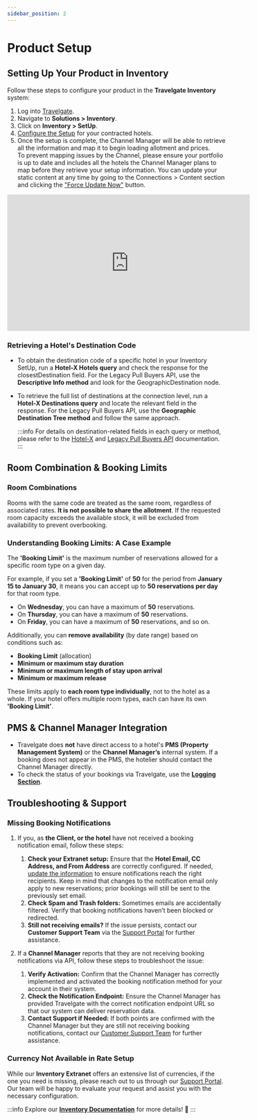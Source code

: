 ```yaml
---
sidebar_position: 2
---
```


# Product Setup

## Setting Up Your Product in Inventory

Follow these steps to configure your product in the **Travelgate Inventory** system:

1. Log into [Travelgate](https://www.travelgate.com/).
2. Navigate to **Solutions > Inventory**.
3. Click on **Inventory > SetUp**.
4. [Configure the Setup](/docs/apps/inventory/extranet/set-up/setup/) for your contracted hotels.
5. Once the setup is complete, the Channel Manager will be able to retrieve all the information and map it to begin loading allotment and prices.  
To prevent mapping issues by the Channel, please ensure your portfolio is up to date and includes all the hotels the Channel Manager plans to map before they retrieve your setup information. You can update your static content at any time by going to the Connections > Content section and clicking the ["Force Update Now"](/kb/platform/app-features/connections/connections-content/content-management) button.

<iframe width="560" height="315" src="https://www.youtube.com/embed/V_nJoDkMOTA?si=VHPDpuanWe5G8AmP" title="YouTube video player" frameborder="0" allow="accelerometer; autoplay; clipboard-write; encrypted-media; gyroscope; picture-in-picture; web-share" allowfullscreen></iframe>

### Retrieving a Hotel's Destination Code
- To obtain the destination code of a specific hotel in your Inventory SetUp, run a **Hotel-X Hotels query** and check the response for the closestDestination field. For the Legacy Pull Buyers API, use the **Descriptive Info method** and look for the GeographicDestination node.
- To retrieve the full list of destinations at the connection level, run a **Hotel-X Destinations query** and locate the relevant field in the response. For the Legacy Pull Buyers API, use the **Geographic Destination Tree method** and follow the same approach.

    :::info
    For details on destination-related fields in each query or method, please refer to the [Hotel-X](/docs/apis/for-buyers/hotel-x-pull-buyers-api/content/overview) and [Legacy Pull Buyers API](/docs/apis/for-buyers/deprecated/legacy-pull-buyers-api/content/overview) documentation.
    :::


## Room Combination & Booking Limits

### Room Combinations

Rooms with the same code are treated as the same room, regardless of associated rates. **It is not possible to share the allotment**. If the requested room capacity exceeds the available stock, it will be excluded from availability to prevent overbooking.

### Understanding Booking Limits: A Case Example

The **'Booking Limit'** is the maximum number of reservations allowed for a specific room type on a given day.  

For example, if you set a **'Booking Limit'** of **50** for the period from **January 15 to January 30**, it means you can accept up to **50 reservations per day** for that room type.  
- On **Wednesday**, you can have a maximum of **50** reservations.  
- On **Thursday**, you can have a maximum of **50** reservations.  
- On **Friday**, you can have a maximum of **50** reservations, and so on.  

Additionally, you can **remove availability** (by date range) based on conditions such as:  
- **Booking Limit** (allocation)  
- **Minimum or maximum stay duration**  
- **Minimum or maximum length of stay upon arrival**  
- **Minimum or maximum release**  

These limits apply to **each room type individually**, not to the hotel as a whole. If your hotel offers multiple room types, each can have its own **'Booking Limit'**.

## PMS & Channel Manager Integration

- Travelgate does **not** have direct access to a hotel's **PMS (Property Management System)** or the **Channel Manager’s** internal system. If a booking does not appear in the PMS, the hotelier should contact the Channel Manager directly.
- To check the status of your bookings via Travelgate, use the **[Logging Section](/kb/platform/app-features/monitoring-tools/logging/logging-details)**.


## Troubleshooting & Support

### Missing Booking Notifications

1. If you, as **the Client, or the hotel** have not received a booking notification email, follow these steps:

    1. **Check your Extranet setup:** Ensure that the **Hotel Email, CC Address, and From Address** are correctly configured. If needed, [update the information](/docs/apps/inventory/extranet/set-up/setup#how-to-add-a-hotel) to ensure notifications reach the right recipients. Keep in mind that changes to the notification email only apply to new reservations; prior bookings will still be sent to the previously set email.
    2. **Check Spam and Trash folders:** Sometimes emails are accidentally filtered. Verify that booking notifications haven’t been blocked or redirected.
    3. **Still not receiving emails?** If the issue persists, contact our **Customer Support Team** via the [Support Portal](https://app.travelgate.com/support) for further assistance.

2. If a **Channel Manager** reports that they are not receiving booking notifications via API, follow these steps to troubleshoot the issue:
    1. **Verify Activation:** Confirm that the Channel Manager has correctly implemented and activated the booking notification method for your account in their system.
    2. **Check the Notification Endpoint:** Ensure the Channel Manager has provided Travelgate with the correct notification endpoint URL so that our system can deliver reservation data.
    3. **Contact Support if Needed:** If both points are confirmed with the Channel Manager but they are still not receiving booking notifications, contact our [Customer Support Team](https://app.travelgate.com/support) for further assistance.

### Currency Not Available in Rate Setup

While our **Inventory Extranet** offers an extensive list of currencies, if the one you need is missing, please reach out to us through our [Support Portal](https://app.travelgate.com/support). Our team will be happy to evaluate your request and assist you with the necessary configuration.

:::info
Explore our **[Inventory Documentation](/docs/apps/inventory/extranet/set-up/setup)** for more details! 🚀
:::

